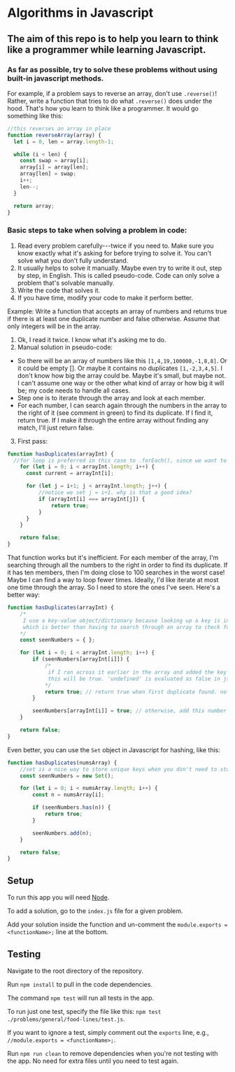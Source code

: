 # Algorithms in Javascript

## The aim of this repo is to help you learn to think like a programmer while learning Javascript.

### As far as possible, try to solve these problems without using built-in javascript methods.
For example, if a problem says to reverse an array, don't use `.reverse()`! Rather, write a function that tries to do what `.reverse()` does under the hood. That's how you learn to think like a programmer. It would go something like this:

```javascript
//this reverses an array in place
function reverseArray(array) {
  let i = 0, len = array.length-1;

  while (i < len) {
    const swap = array[i];
    array[i] = array[len];
    array[len] = swap;
    i++;
    len--;
  }

  return array;
}
```

### Basic steps to take when solving a problem in code:
1. Read every problem carefully---twice if you need to. Make sure you know exactly what it's asking for before trying to solve it. You can't solve what you don't fully understand.
2. It usually helps to solve it manually. Maybe even try to write it out, step by step, in English. This is called pseudo-code. Code can only solve a problem that's solvable manually.
3. Write the code that solves it.
4. If you have time, modify your code to make it perform better.

Example: Write a function that accepts an array of numbers and returns true if there is at least one duplicate number and false otherwise. Assume that only integers will be in the array.

1. Ok, I read it twice. I know what it's asking me to do.
2. Manual solution in pseudo-code:
 - So there will be an array of numbers like this `[1,4,19,100000,-1,8,8]`. Or it could be empty []. Or maybe it contains no duplicates `[1,-2,3,4,5]`. I don't know how big the array could be. Maybe it's small, but maybe not. I can't assume one way or the other what kind of array or how big it will be; my code needs to handle all cases.
 - Step one is to iterate through the array and look at each member.
 - For each number, I can search again through the numbers in the array to the right of it (see comment in green) to find its duplicate. If I find it, return true. If I make it through the entire array without finding any match, I'll just return false.
3. First pass:

```javascript
function hasDuplicates(arrayInt) {
  //for loop is preferred in this case to .forEach(), since we want to stop as soon as we find the right answer.
    for (let i = 0; i < arrayInt.length; i++) {
      const current = arrayInt[i];

      for (let j = i+1; j < arrayInt.length; j++) {
          //notice we set j = i+1. why is that a good idea?
          if (arrayInt[i] === arrayInt[j]) {
              return true;
          }
      }
    }

    return false;
}
```

That function works but it's inefficient. For each member of the array, I'm searching through all the numbers to the right in order to find its duplicate. If it has ten members, then I'm doing close to 100 searches in the worst case! Maybe I can find a way to loop fewer times. Ideally, I'd like iterate at most one time through the array. So I need to store the ones I've seen. Here's a better way:

```javascript
function hasDuplicates(arrayInt) {
    /*
     I use a key-value object/dictionary because looking up a key is instant,
     which is better than having to search through an array to check for a duplicate
    */
    const seenNumbers = { };

    for (let i = 0; i < arrayInt.length; i++) {
        if (seenNumbers[arrayInt[i]]) {
            /*
             if I ran across it earlier in the array and added the key in the dictionary,
             this will be true. 'undefined' is evaluated as false in js!
            */
            return true; // return true when first duplicate found. no need to go any further
        }

        seenNumbers[arrayInt[i]] = true; // otherwise, add this number as a key to dictionary.
    }

    return false;
}
```

Even better, you can use the `Set` object in Javascript for hashing, like this:

```javascript
function hasDuplicates(numsArray) {
    //set is a nice way to store unique keys when you don't need to store a key's value
    const seenNumbers = new Set();

    for (let i = 0; i < numsArray.length; i++) {
        const n = numsArray[i];

        if (seenNumbers.has(n)) {
            return true;
        }

        seenNumbers.add(n);
    }

    return false;
}
```

## Setup
To run this app you will need [Node](https://nodejs.org/).

To add a solution, go to the `index.js` file for a given problem.

Add your solution inside the function and un-comment the `module.exports = <functionName>;` line at the bottom.

## Testing
Navigate to the root directory of the repository.

Run `npm install` to pull in the code dependencies.

The command `npm test` will run all tests in the app.

To run just one test, specify the file like this: `npm test ./problems/general/food-lines/test.js`.

If you want to ignore a test, simply comment out the `exports` line, e.g., `//module.exports = <functionName>;`.

Run `npm run clean` to remove dependencies when you're not testing with the app. No need for extra files until you need to test again.
